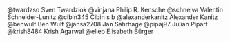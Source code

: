@twardzso   Sven Twardziok
@vinjana    Philip R. Kensche
@schneiva   Valentin Schneider-Lunitz
@cibin345 Cibin s b
@alexanderkanitz  Alexander Kanitz
@benwulf    Ben Wulf
@jansa2708   Jan Sahrhage
@pipaj97    Julian Pipart
@krish8484  Krish Agarwal
@elleb Elisabeth Bürger